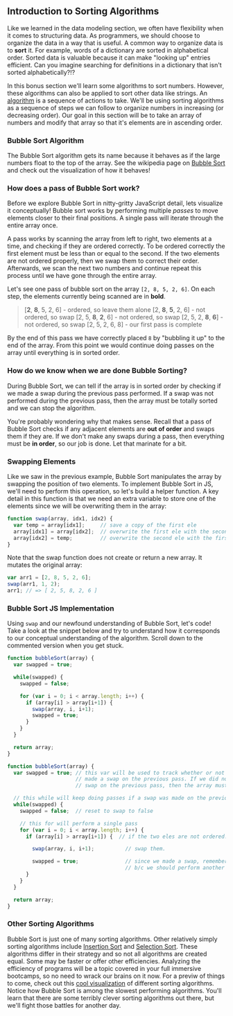 ## Introduction to Sorting Algorithms

Like we learned in the data modeling section, we often have flexibility when it
comes to structuring data. As programmers, we should choose to organize the data
in a way that is useful. A common way to organize data is to **sort** it. For example,
words of a dictionary are sorted in alphabetical order. Sorted data is valuable
because it can make "looking up" entries efficient. Can you imagine searching for
definitions in a dictionary that isn't sorted alphabetically?!?  

In this bonus section we'll learn some algorithms to sort numbers. However,
these algorithms can also be applied to sort other data like strings. An [algorithm][algorithm]
is a sequence of actions to take. We'll be using sorting algorithms as a sequence of steps
we can follow to organize numbers in increasing (or decreasing order). Our goal in
this section will be to take an array of numbers and modify that array so that it's
elements are in ascending order.

### Bubble Sort Algorithm

The Bubble Sort algorithm gets its name because it behaves as if the large numbers
float to the top of the array. See the wikipedia page on [Bubble Sort][bubble-sort]
and check out the visualization of how it behaves!

### How does a pass of Bubble Sort work?

Before we explore Bubble Sort in nitty-gritty JavaScript detail, lets visualize it
conceptually! Bubble sort works by performing multiple *passes* to move elements
closer to their final positions. A single pass will iterate through the entire array once.

A pass works by scanning the array from left to right, two elements at a time, and
checking if they are ordered correctly. To be ordered correctly the first element
must be less than or equal to the second. If the two elements are not ordered properly,
then we swap them to correct their order. Afterwards, we scan the next two numbers
and continue repeat this process until we have gone through the entire array.

Let's see one pass of bubble sort on the array `[2, 8, 5, 2, 6]`. On each step,
the elements currently being scanned are in **bold**.

> [**2**, **8**, 5, 2, 6] - ordered, so leave them alone
> [2, **8**, **5**, 2, 6] - not ordered, so swap
> [2, 5, **8**, **2**, 6] - not ordered, so swap
> [2, 5, 2, **8**, **6**] - not ordered, so swap
> [2, 5, 2, 6, 8]         - our first pass is complete

By the end of this pass we have correctly placed `8` by "bubbling it up" to the end of
the array. From this point we would continue doing passes on the array until everything
is in sorted order.

### How do we know when we are done Bubble Sorting?

During Bubble Sort, we can tell if the array is in sorted order by checking if we made
a swap during the previous pass performed. If a swap was not performed during
the previous pass, then the array must be totally sorted and we can stop the algorithm.

You're probably wondering why that makes sense. Recall that a pass of Bubble Sort
checks if any adjacent elements are **out of order** and swaps them if they are.
If we don't make any swaps during a pass, then everything must be **in order**,
so our job is done. Let that marinate for a bit.

### Swapping Elements

Like we saw in the previous example, Bubble Sort manipulates the array by swapping
the position of two elements. To implement Bubble Sort in JS, we'll need to perform this
operation, so let's build a helper function. A key detail in this function
is that we need an extra variable to store one of the elements since we will
be overwriting them in the array:

```js
function swap(array, idx1, idx2) {
  var temp = array[idx1];     // save a copy of the first ele
  array[idx1] = array[idx2];  // overwrite the first ele with the second ele
  array[idx2] = temp;         // overwrite the second ele with the first ele copy
}
```

Note that the swap function does not create or return a new array. It mutates the
original array:

```js
var arr1 = [2, 8, 5, 2, 6];
swap(arr1, 1, 2);
arr1; // => [ 2, 5, 8, 2, 6 ]
```

### Bubble Sort JS Implementation

Using `swap` and our newfound understanding of Bubble Sort, let's code! Take a look
at the snippet below and try to understand how it corresponds to our conceptual
understanding of the algorithm. Scroll down to the commented version when you get stuck.

```js
function bubbleSort(array) {
  var swapped = true;

  while(swapped) {
    swapped = false;

    for (var i = 0; i < array.length; i++) {  
      if (array[i] > array[i+1]) {
        swap(array, i, i+1);
        swapped = true;
      }
    }
  }

  return array;
}
```

```js
function bubbleSort(array) {
  var swapped = true; // this var will be used to track whether or not we made
                      // made a swap on the previous pass. If we did not make any
                      // swap on the previous pass, then the array must already be sorted

  // this while will keep doing passes if a swap was made on the previous pass
  while(swapped) {
    swapped = false;  // reset to swap to false

    // this for will perform a single pass
    for (var i = 0; i < array.length; i++) {  
      if (array[i] > array[i+1]) {  // if the two eles are not ordered...

        swap(array, i, i+1);          // swap them.

        swapped = true;               // since we made a swap, remember that we did so
                                      // b/c we should perform another pass after this one
      }
    }
  }

  return array;
}
```

### Other Sorting Algorithms

Bubble Sort is just one of many sorting algorithms. Other relatively simply sorting
algorithms include [Insertion Sort][insertion-sort] and [Selection Sort][selection-sort].
These algorithms differ in their strategy and so not all algorithms are created equal.
Some may be faster or offer other efficiencies. Analyzing the efficiency of programs will
be a topic covered in your full immersive bootcamps, so no need to wrack our brains
on it now. For a previw of things to come, check out this [cool visualization][sort-visualizations]
of different sorting algorithms. Notice how Bubble Sort is among the slowest performing algorithms.
You'll learn that there are some terribly clever sorting algorithms out there, but
we'll fight those battles for another day.


[algorithm]: https://en.wikipedia.org/wiki/Algorithm
[bubble-sort]: https://en.wikipedia.org/wiki/Bubble_sort#Analysis
[insertion-sort]: https://en.wikipedia.org/wiki/Insertion_sort
[selection-sort]: https://en.wikipedia.org/wiki/Selection_sort
[sort-visualizations]: https://www.youtube.com/watch?v=ZZuD6iUe3Pc
